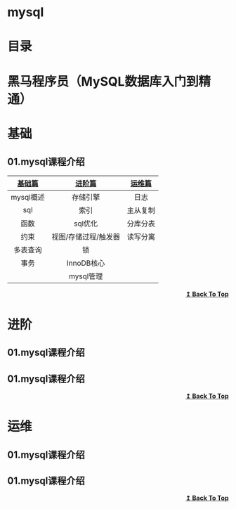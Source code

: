 # mysql

# 目录

# 黑马程序员（MySQL数据库入门到精通）
# 基础

## 01.mysql课程介绍

| [基础篇](#基础) | [进阶篇](#进阶) | [运维篇](#运维)| 
| :---: | :---: |  :---: | 
|mysql概述|存储引擎|日志|
|sql|索引|主从复制|
|函数|sql优化|分库分表|
|约束|视图/存储过程/触发器|读写分离|
|多表查询|锁||
|事务|InnoDB核心||
||mysql管理||
   
   
   
   
<div align="right">
    <b><a href="#目录">↥ Back To Top</a></b>
</div>


# 进阶
## 01.mysql课程介绍
## 01.mysql课程介绍


<div align="right">
    <b><a href="#目录">↥ Back To Top</a></b>
</div>


# 运维
## 01.mysql课程介绍
## 01.mysql课程介绍


<div align="right">
    <b><a href="#目录">↥ Back To Top</a></b>
</div>
